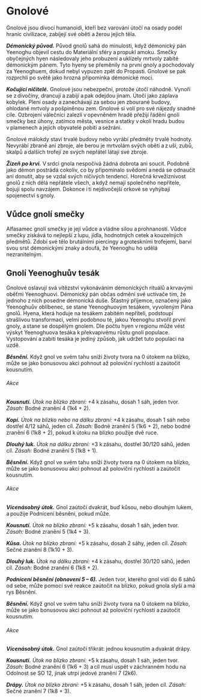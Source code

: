 # Gnolové
  
Gnolové jsou divocí humanoidi, kteří bez varování útočí na osady podél hranic civilizace, zabíjejí své oběti a žerou jejich těla.
  
***Démonický původ.*** Původ gnolů sahá do minulosti, když démonický pán Yeenoghu objevil cestu do Materiální sféry a propukl amoku. Smečky obyčejných hyen následovaly jeho probuzení a uklízely mrtvoly zabité démonickým pánem. Tyto hyeny se přeměnily na první gnoly a pochodovaly za Yeenoghuem, dokud nebyl vypuzen zpět do Propasti. Gnolové se pak rozprchli po světě jako hrozná připomínka démonické moci.
  
***Kočující ničitelé.*** Gnolové jsou nebezpeční, protože útočí náhodně. Vynoří se z divočiny, drancují a zabíjí a pak odejdou jinam. Útočí jako záplava kobylek. Plení osady a zanechávají za sebou jen zbourané budovy, ohlodané mrtvoly a pošpiněnou zem. Gnolové si volí pro své nájezdy snadné cíle. Ozbrojení válečníci zalezlí v opevněném hradě přežijí řádění gnolí smečky bez úhony, zatímco města, vesnice a statky v okolí hradu budou v plamenech a jejich obyvatelé pobiti a sežráni.
  
Gnolové málokdy staví trvalé budovy nebo vyrábí předměty trvalé hodnoty. Nevyrábí zbraně ani zbroje, ale berou je mrtvolám svých obětí a z uší, zubů, skalpů a dalších trofejí ze svých nepřátel látají své zbroje.
  
***Žízeň po krvi.*** V srdci gnola nespočívá žádná dobrota ani soucit. Podobně jako démon postrádá cokoliv, co by připomínalo svědomí a nedá se odnaučit ani donutit, aby se vzdal svých ničivých tendencí. Horečná krvežíznivost gnolů z nich dělá nepřátele všech, a když nemají společného nepřítele, bojují spolu navzájem. Dokonce i ti nejdivočejší orkové se vyhýbají spojenectví s gnoly.
  
## Vůdce gnolí smečky
  
Alfasamec gnolí smečky je její vůdce a vládne silou a prohnaností. Vůdce smečky získává to nejlepší z lupu, jídla, hodnotných cetek a kouzelných předmětů. Zdobí své tělo brutálními piercingy a groteskními trofejemi, barví svou srst démonickými znaky a doufá, že Yeenoghu ho udělá nezranitelným.
  
## Gnolí Yeenoghuův tesák
  
Gnolové oslavují svá vítězství vykonáváním démonických rituálů a krvavými oběťmi Yeenoghuovi. Démonický pán občas odmění své uctívače tím, že jednoho z nich posedne démonická duše. Šťastný příjemce, označený jako Yeenoghuův oblíbenec, se stane Yeenoghuovým tesákem, vyvoleným Pána gnolů. Hyena, která hoduje na tesákem zabitém nepříteli, podstoupí strašlivou transformaci, velmi podobnou té, jakou Yeenoghu stvořil první gnoly, a stane se dospělým gnolem. Dle počtu hyen v regionu může vést výskyt Yeenoghuova tesáka k překvapivému růstu gnolí populace. Vystopování a zabití tesáka je jediný způsob, jak udržet tuto populaci na uzdě. 
 
<Monster 
    title="Gnol"
    subtitle="Střední humanoid (gnol), chaotické zlo"
    armor-class="15 (usňová zbroj, štít)"
    hit-points="22 (5k8)"
    speed="6 sáhů"
    str="14 (+2)"
    dex="12 (+1)"
    con="11 (+0)"
    int="6 (-2)"
    wis="10 (+0)"
    cha="7 (-2)"
    senses="vidění ve tmě 12 sáhů, pasivní Vnímání 10"
    languages="gnolština"
    challenge="1/2 (100 ZK)"
    > 
 
***Běsnění.*** Když gnol ve svém tahu sníží životy tvora na 0 útokem na blízko, může se jako bonusovou akci pohnout až poloviční rychlostí a zaútočit kousnutím.
  
###### Akce
  
***Kousnutí.*** *Útok na blízko zbraní:* +4 k zásahu, dosah 1 sáh, jeden tvor. *Zásah:* Bodné zranění 4 (1k4 + 2).
  
***Kopí.*** *Útok na blízko nebo na dálku zbraní:* +4 k zásahu, dosah 1 sáh nebo dostřel 4/12 sáhů, jeden cíl. *Zásah:* Bodné zranění 5 (1k6 + 2), nebo bodné zranění 6 (1k8 + 2), pokud k útoku na blízko použije dvě ruce.
  
***Dlouhý luk.*** *Útok na dálku zbraní:* +3 k zásahu, dostřel 30/120 sáhů, jeden cíl. *Zásah:* Bodné zranění 5 (1k8 + 1).

</Monster>  
  
<Monster 
    title="Vůdce gnolí smečky"
    subtitle="Střední humanoid (gnol), chaotické zlo"
    armor-class="15 (drátěná košile)"
    hit-points="49 (9k8 + 9)"
    speed="6 sáhů"
    str="16 (+3)"
    dex="14 (+2)"
    con="13 (+1)"
    int="8 (-1)"
    wis="11 (+0)"
    cha="9 (-1)"
    senses="vidění ve tmě 12 sáhů, pasivní Vnímání 10"
    languages="gnolština"
    challenge="2 (450 ZK)"
    >   
  
***Běsnění.*** Když gnol ve svém tahu sníží životy tvora na 0 útokem na blízko, může se jako bonusovou akci pohnout až poloviční rychlostí a zaútočit kousnutím.
  
###### Akce
  
***Vícenásobný útok.*** Gnol zaútočí dvakrát, buď kůsou, nebo dlouhým lukem, a použije Podnícení běsnění, pokud může.
  
***Kousnutí.*** *Útok na blízko zbraní:* +5 k zásahu, dosah 1 sáh, jeden tvor. *Zásah:* Bodné zranění 5 (1k4 + 3).
  
***Kůsa.*** *Útok na blízko zbraní:* +5 k zásahu, dosah 2 sáhy, jeden cíl. *Zásah:* Sečné zranění 8 (1k10 + 3).
  
***Dlouhý luk.*** *Útok na dálku zbraní:* +4 k zásahu, dostřel 30/120 sáhů, jeden cíl. *Zásah:* Bodné zranění 6 (1k8 + 2).
  
***Podnícení běsnění (obnovení 5 – 6).*** Jeden tvor, kterého gnol vidí do 6 sáhů od sebe, může pomocí své reakce zaútočit na blízko, pokud gnola slyší a má rys Běsnění.
 
</Monster>

<Monster 
    title="Gnolí Yeenoghuův tesák"
    subtitle="Střední běs (gnol), chaotické zlo"
    armor-class="14 (usňová zbroj)"
    hit-points="65 (10k8 + 20)"
    speed="6 sáhů"
    str="17 (+3)"
    dex="15 (+2)"
    con="15 (+2)"
    int="10 (+0)"
    wis="11 (+0)"
    cha="13 (+1)"
    saving-throws="Odl +4, Mdr +2, Cha +3"
    senses="vidění ve tmě 12 sáhů, pasivní Vnímání 10"
    languages="démonština, gnolština"
    challenge="4 (1 100 ZK)"
    > 
  
***Běsnění.*** Když gnol ve svém tahu sníží životy tvora na 0 útokem na blízko, může se jako bonusovou akci pohnout až poloviční rychlostí a zaútočit kousnutím.
  
###### Akce
  
***Vícenásobný útok.*** Gnol zaútočí třikrát: jednou kousnutím a dvakrát drápy.
  
***Kousnutí.*** *Útok na blízko zbraní:* +5 k zásahu, dosah 1 sáh, jeden tvor. *Zásah:* Bodné zranění 6 (1k6 + 3) a cíl musí uspět v záchranném hodu na Odolnost se SO 12, jinak utrpí jedové zranění 7 (2k6).
  
***Drápy.*** *Útok na blízko zbraní:* +5 k zásahu, dosah 1 sáh, jeden cíl. *Zásah:* Sečné zranění 7 (1k8 + 3).

</Monster>  
 
